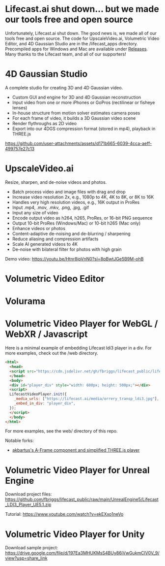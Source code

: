 # Lifecast.ai shut down... but we made our tools free and open source

Unfortunately, Lifecast.ai shut down. The good news is, we made all of our tools free and open source. The code for UpscaleVideo.ai, Volumetric Video Editor, and 4D Gaussian Studio are in the /lifecast_apps directory. Precompiled apps for Windows and Mac are available under [Releases](https://github.com/fbriggs/lifecast_public/releases). Many thanks to the Lifecast team, and all of our supporters!

# 4D Gaussian Studio

A complete studio for creating 3D and 4D Gaussian video.

* Custom GUI and engine for 3D and 4D Gaussian reconstruction
* Input video from one or more iPhones or GoPros (rectilinear or fisheye lenses)
* In-house structure from motion solver estimates camera poses
* For each frame of video, it builds a 3D Gaussian video scene
* Render flythroughs as 2D video
* Export into our 4DGS compression format (stored in mp4), playback in THREE.js

https://github.com/user-attachments/assets/d171b665-6039-4cca-aeff-499757e27c13

# UpscaleVideo.ai

Resize, sharpen, and de-noise videos and photos.

* Batch process video and image files with drag and drop
* Increase video resolution 2x, e.g., 1080p to 4K, 4K to 8K, or 8K to 16K
* Handles very high resolution videos, e.g., 16K output in ProRes
* Input .mp4, .mov, .mkv, .png, .jpg, .gif
* Input any size of video
* Encode output video as h264, h265, ProRes, or 16-bit PNG sequence
* Output 10-bit ProRes (Windows/Mac) or 10-bit h265 (Mac only)
* Enhance videos or photos
* Content-adaptive de-noising and de-blurring / sharpening
* Reduce aliasing and compression artifacts
* Scale AI generated videos to 4K
* De-noise with bilateral filter for photos with high grain

Demo video: https://youtu.be/Htnr8ipVnN0?si=8pBwtJGe5B9M-ohB

# Volumetric Video Editor

# Volurama

# Volumetric Video Player for  WebGL / WebXR / Javascript

Here is a minimal example of embedding Lifecast ldi3 player in a div. For more examples, check out the /web directory.

```html
<html>
  <head>
  <script src="https://cdn.jsdelivr.net/gh/fbriggs/lifecast_public/lifecast.min.js"></script>
  </head>
  <body>
  <div id="player_div" style="width: 600px; height: 500px;"></div>
  <script>
  LifecastVideoPlayer.init({
    _media_urls: ["https://lifecast.ai/media/orrery_transp_ldi3.jpg"],
    _embed_in_div: "player_div",
  });
  </script>
  </body>
</html>
```

For more examples, see the web/ directory of this repo.

Notable forks:
* [akbartus's A-Frame component and simplified THREE.js player](https://github.com/akbartus/A-Frame-LifeCast-Volumetric-Player-Component)

# Volumetric Video Player for Unreal Engine

Download project files:
https://github.com/fbriggs/lifecast_public/raw/main/UnrealEngine5/Lifecast_LDI3_Player_UE5.1.zip

Tutorial:
https://www.youtube.com/watch?v=ekEXxo1neVo

# Volumetric Video Player for Unity

Download sample project:
https://drive.google.com/file/d/197Ea3MHUKMsS4BUy86iVwGukmClV0V_9/view?usp=share_link


